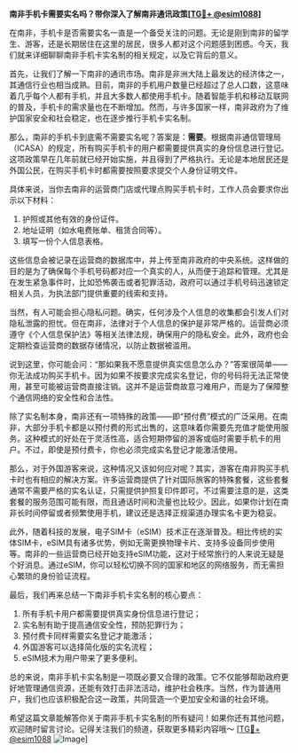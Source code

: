 **南非手机卡需要实名吗？带你深入了解南非通讯政策[[TG💪+ @esim1088](https://t.me/s/esim1088)]**

在南非，手机卡是否需要实名一直是一个备受关注的问题。无论是刚到南非的留学生、游客，还是长期居住在这里的居民，很多人都对这个问题感到困惑。今天，我们就来详细聊聊南非手机卡实名制的相关规定，以及它背后的意义。

首先，让我们了解一下南非的通讯市场。南非是非洲大陆上最发达的经济体之一，其通信行业也相当成熟。目前，南非的手机用户数量已经超过了总人口数，这意味着几乎每个人都有手机，并且大多数人都使用手机卡。随着智能手机和移动互联网的普及，手机卡的需求量也在不断增加。然而，与许多国家一样，南非政府为了维护国家安全和社会稳定，也在逐步推行手机卡实名制。

那么，南非的手机卡到底需不需要实名呢？答案是：**需要**。根据南非通信管理局（ICASA）的规定，所有购买手机卡的用户都需要提供真实的身份信息进行登记。这项政策早在几年前就已经开始实施，并且得到了严格执行。无论是本地居民还是外国公民，在购买手机卡时都需要按照要求提交个人身份证明文件。

具体来说，当你去南非的运营商门店或代理点购买手机卡时，工作人员会要求你出示以下材料：
1. 护照或其他有效的身份证件。
2. 地址证明（如水电费账单、租赁合同等）。
3. 填写一份个人信息表格。

这些信息会被记录在运营商的数据库中，并上传至南非政府的中央系统。这样做的目的是为了确保每个手机号码都对应一个真实的人，从而便于追踪和管理。尤其是在发生紧急事件时，比如恐怖袭击或者犯罪活动，政府可以通过手机号码迅速锁定相关人员，为执法部门提供重要的线索和支持。

当然，有人可能会担心隐私问题。确实，任何涉及个人信息的收集都会引发人们对隐私泄露的担忧。但在南非，法律对于个人信息的保护是非常严格的。运营商必须遵守《个人信息保护法》等相关法律法规，确保用户的隐私安全。此外，政府也会定期检查运营商的数据存储情况，以防止数据被滥用。

说到这里，你可能会问：“那如果我不愿意提供真实信息怎么办？”答案很简单——你无法成功购买手机卡。因为如果不按要求完成实名登记，你的号码将无法正常使用，甚至可能被运营商直接注销。这并不是运营商故意刁难用户，而是为了保障整个通信网络的安全性和合法性。

除了实名制本身，南非还有一项特殊的政策——即“预付费”模式的广泛采用。在南非，大部分手机卡都是以预付费的形式出售的，这意味着你需要先充值才能使用服务。这种模式的好处在于灵活性高，适合短期停留的游客或临时需要手机卡的用户。不过，即使是预付费卡，你也必须完成实名登记才能激活使用。

那么，对于外国游客来说，这种情况又该如何应对呢？其实，游客在南非购买手机卡时也有相应的解决方案。许多运营商提供了针对国际旅客的特殊套餐，这些套餐通常不需要严格的实名认证，只需提供护照复印件即可。不过需要注意的是，这类套餐的服务范围可能有限，而且通话时间和流量也比较少。因此，如果你计划在南非长时间停留或者频繁使用手机，建议还是选择正规渠道办理实名卡更为稳妥。

此外，随着科技的发展，电子SIM卡（eSIM）技术正在逐渐普及。相比传统的实体SIM卡，eSIM具有诸多优势，例如无需更换物理卡片、支持多设备同步使用等。南非的一些运营商已经开始支持eSIM功能，这对于经常旅行的人来说无疑是个好消息。通过eSIM，你可以轻松切换不同的国家和地区的网络服务，而无需担心繁琐的身份验证流程。

最后，我们再来总结一下南非手机卡实名制的核心要点：
1. 所有手机卡用户都需要提供真实身份信息进行登记；
2. 实名制有助于提高通信安全性，预防犯罪行为；
3. 预付费卡同样需要实名登记才能激活；
4. 外国游客可以选择简化版的实名流程；
5. eSIM技术为用户带来了更多便利。

总的来说，南非手机卡实名制是一项既必要又合理的政策。它不仅能够帮助政府更好地管理通信资源，还能有效打击非法活动，维护社会秩序。当然，作为普通用户，我们也应该积极配合这一政策，共同营造一个更加安全和谐的社会环境。

希望这篇文章能解答你关于南非手机卡实名制的所有疑问！如果你还有其他问题，欢迎随时留言讨论。记得关注我们的频道，获取更多精彩内容哦～ [[TG💪+ @esim1088](https://t.me/s/esim1088) ![Image](https://i.postimg.cc/4NQfJmqS/Snipaste-2025-05-13-00-14-12.png)]
